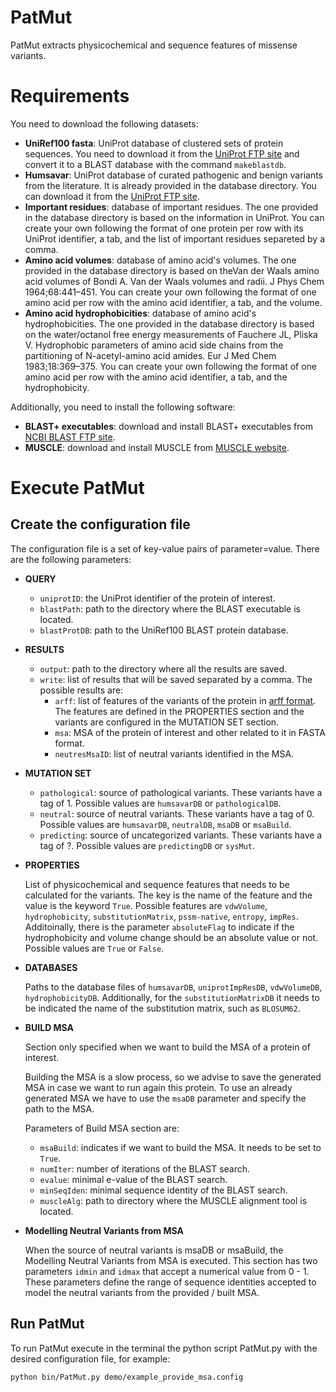 # PatMut
PatMut extracts physicochemical and sequence features of missense variants.

# Requirements

You need to download the following datasets:

- **UniRef100 fasta**: UniProt database of clustered sets of protein sequences. You need to download it from the [UniProt FTP site](https://ftp.uniprot.org/pub/databases/uniprot/uniref/uniref100/) and convert it to a BLAST database with the command `makeblastdb`.
- **Humsavar**: UniProt database of curated pathogenic and benign variants from the literature. It is already provided in the database directory. You can download it from the [UniProt FTP site](https://ftp.uniprot.org/pub/databases/uniprot/current_release/knowledgebase/complete/docs/humsavar.txt).
- **Important residues**: database of important residues. The one provided in the database directory is based on the information in UniProt. You can create your own following the format of one protein per row with its UniProt identifier, a tab, and the list of important residues separeted by a comma. 
- **Amino acid volumes**: database of amino acid's volumes. The one provided in the database directory is based on theVan der Waals amino acid volumes of Bondi A. Van der Waals volumes and radii. J Phys Chem 1964;68:441–451. You can create your own following the format of one amino acid per row with the amino acid identifier, a tab, and the volume.
- **Amino acid hydrophobicities**: database of amino acid's hydrophobicities. The one provided in the database directory is based on the water/octanol free energy measurements of Fauchere JL, Pliska V. Hydrophobic parameters of amino acid side chains from the partitioning of N-acetyl-amino acid amides. Eur J Med Chem 1983;18:369–375. You can create your own following the format of one amino acid per row with the amino acid identifier, a tab, and the hydrophobicity.

Additionally, you need to install the following software:

- **BLAST+ executables**: download and install BLAST+ executables from [NCBI BLAST FTP site](https://ftp.ncbi.nlm.nih.gov/blast/executables/blast+/LATEST/).
- **MUSCLE**: download and install MUSCLE from [MUSCLE website](https://www.drive5.com/muscle/).

# Execute PatMut

## Create the configuration file

The configuration file is a set of key-value pairs of parameter=value. There are the following parameters:

- **QUERY**
  - `uniprotID`: the UniProt identifier of the protein of interest.
  - `blastPath`: path to the directory where the BLAST executable is located.
  - `blastProtDB`: path to the UniRef100 BLAST protein database.  

- **RESULTS**
  - `output`: path to the directory where all the results are saved. 
  - `write`: list of results that will be saved separated by a comma. The possible results are:
    - `arff`: list of features of the variants of the protein in [arff format](https://waikato.github.io/weka-wiki/formats_and_processing/arff_stable/#). The features are defined in the PROPERTIES section and the variants are configured in the MUTATION SET section.
    - `msa`: MSA of the protein of interest and other related to it in FASTA format. 
    - `neutresMsaID`: list of neutral variants identified in the MSA.


- **MUTATION SET**
  - `pathological`: source of pathological variants. These variants have a tag of 1. Possible values are `humsavarDB` or `pathologicalDB`.
  - `neutral`: source of neutral variants. These variants have a tag of 0. Possible values are `humsavarDB`, `neutralDB`, `msaDB` or `msaBuild`.
  - `predicting`: source of uncategorized variants. These variants have a tag of ?. Possible values are `predictingDB` or `sysMut`.

- **PROPERTIES**

    List of physicochemical and sequence features that needs to be calculated for the variants. The key is the name of the feature and the value is the keyword `True`. Possible features are `vdwVolume`, `hydrophobicity`, `substitutionMatrix`, `pssm-native`, `entropy`, `impRes`. Additoinally, there is the parameter `absoluteFlag` to indicate if the hydrophobicity and volume change should be an absolute value or not. Possible values are `True` or `False`.

- **DATABASES**
  
    Paths to the database files of `humsavarDB`, `uniprotImpResDB`, `vdwVolumeDB`, `hydrophobicityDB`. Additionally, for the `substitutionMatrixDB` it needs to be indicated the name of the substitution matrix, such as `BLOSUM62`.

- **BUILD MSA**
  
    Section only specified when we want to build the MSA of a protein of interest. 
    
    Building the MSA is a slow process, so we advise to save the generated MSA in case we want to run again this protein. To use an already generated MSA we have to use the `msaDB` parameter and specify the path to the MSA.
    
    Parameters of Build MSA section are:
    -  `msaBuild`: indicates if we want to build the MSA. It needs to be set to `True`.
    - `numIter`: number of iterations of the BLAST search.
    - `evalue`: minimal e-value of the BLAST search.
    - `minSeqIden`: minimal sequence identity of the BLAST search.
    - `muscleAlg`: path to directory where the MUSCLE alignment tool is located.

- **Modelling Neutral Variants from MSA**
    
    When the source of neutral variants is msaDB or msaBuild, the Modelling Neutral Variants from MSA is executed. This section has two parameters `idmin` and `idmax` that accept a numerical value from 0 - 1. These parameters define the range of sequence identities accepted to model the neutral variants from the provided / built MSA.
 

## Run PatMut

To run PatMut execute in the terminal the python script PatMut.py with the desired configuration file, for example:

```
python bin/PatMut.py demo/example_provide_msa.config
```